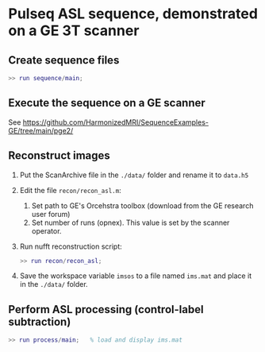 # Pulseq ASL sequence, demonstrated on a GE 3T scanner

## Create sequence files

```matlab
>> run sequence/main;
```

## Execute the sequence on a GE scanner

See https://github.com/HarmonizedMRI/SequenceExamples-GE/tree/main/pge2/


## Reconstruct images

1. Put the ScanArchive file in the `./data/` folder and rename it to `data.h5`

2. Edit the file `recon/recon_asl.m`:
   1. Set path to GE's Orcehstra toolbox (download from the GE research user forum)
   2. Set number of runs (opnex). This value is set by the scanner operator.

3. Run nufft reconstruction script:
   ```matlab
   >> run recon/recon_asl;
   ```
4. Save the workspace variable `imsos` to a file named `ims.mat` and place it in the `./data/` folder.


## Perform ASL processing (control-label subtraction)

```matlab
>> run process/main;   % load and display ims.mat
```
